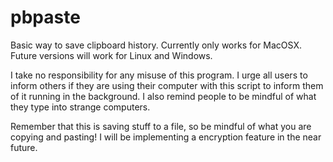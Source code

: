 # pbpaste
Basic way to save clipboard history. Currently only works for MacOSX.  Future versions will work for Linux and Windows.

I take no responsibility for any misuse of this program. I urge all users to inform others if they are using their computer with this script to inform them of it running in the background. I also remind people to be mindful of what they type into strange computers.

Remember that this is saving stuff to a file, so be mindful of what you are copying and pasting! I will be implementing a encryption feature in the near future.
